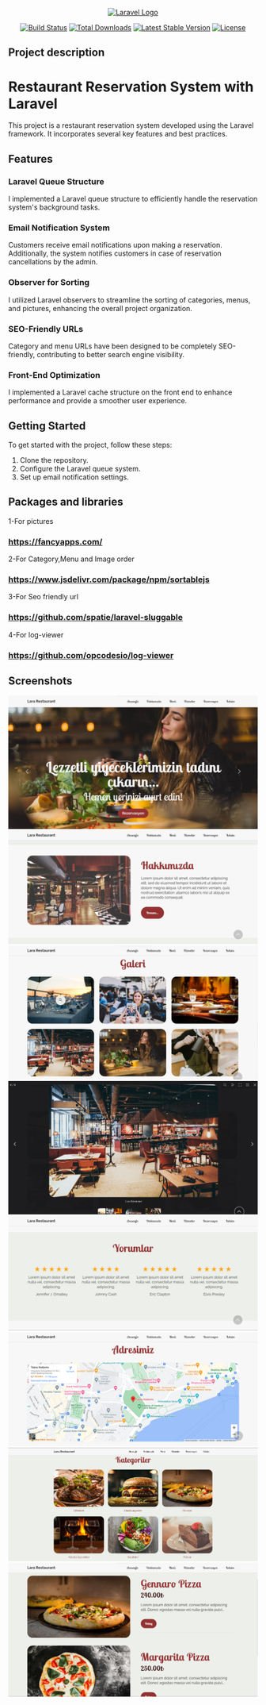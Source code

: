 <p align="center"><a href="https://laravel.com" target="_blank"><img src="https://raw.githubusercontent.com/laravel/art/master/logo-lockup/5%20SVG/2%20CMYK/1%20Full%20Color/laravel-logolockup-cmyk-red.svg" width="400" alt="Laravel Logo"></a></p>

<p align="center">
<a href="https://github.com/laravel/framework/actions"><img src="https://github.com/laravel/framework/workflows/tests/badge.svg" alt="Build Status"></a>
<a href="https://packagist.org/packages/laravel/framework"><img src="https://img.shields.io/packagist/dt/laravel/framework" alt="Total Downloads"></a>
<a href="https://packagist.org/packages/laravel/framework"><img src="https://img.shields.io/packagist/v/laravel/framework" alt="Latest Stable Version"></a>
<a href="https://packagist.org/packages/laravel/framework"><img src="https://img.shields.io/packagist/l/laravel/framework" alt="License"></a>
</p>


## Project description

# Restaurant Reservation System with Laravel
This project is a restaurant reservation system developed using the Laravel framework. It incorporates several key features and best practices.

## Features

### Laravel Queue Structure
I implemented a Laravel queue structure to efficiently handle the reservation system's background tasks.

### Email Notification System
Customers receive email notifications upon making a reservation. Additionally, the system notifies customers in case of reservation cancellations by the admin.

### Observer for Sorting
I utilized Laravel observers to streamline the sorting of categories, menus, and pictures, enhancing the overall project organization.

### SEO-Friendly URLs
Category and menu URLs have been designed to be completely SEO-friendly, contributing to better search engine visibility.

### Front-End Optimization
I implemented a Laravel cache structure on the front end to enhance performance and provide a smoother user experience.

## Getting Started
To get started with the project, follow these steps:
1. Clone the repository.
2. Configure the Laravel queue system.
3. Set up email notification settings.


## Packages and libraries
1-For pictures
### https://fancyapps.com/
2-For Category,Menu and Image order
### https://www.jsdelivr.com/package/npm/sortablejs
3-For Seo friendly url 
### https://github.com/spatie/laravel-sluggable
4-For log-viewer
### https://github.com/opcodesio/log-viewer

## Screenshots
![img](img/1.png)
![img](img/2.png)
![img](img/3.png)
![img](img/4.png)
![img](img/5.png)
![img](img/6.png)
![img](img/7.png)
![img](img/8.png)

